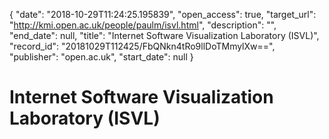 {
  "date": "2018-10-29T11:24:25.195839", 
  "open_access": true, 
  "target_url": "http://kmi.open.ac.uk/people/paulm/isvl.html", 
  "description": "", 
  "end_date": null, 
  "title": "Internet Software Visualization Laboratory (ISVL)", 
  "record_id": "20181029T112425/FbQNkn4tRo9llDoTMmylXw==", 
  "publisher": "open.ac.uk", 
  "start_date": null
}

# Internet Software Visualization Laboratory (ISVL)

